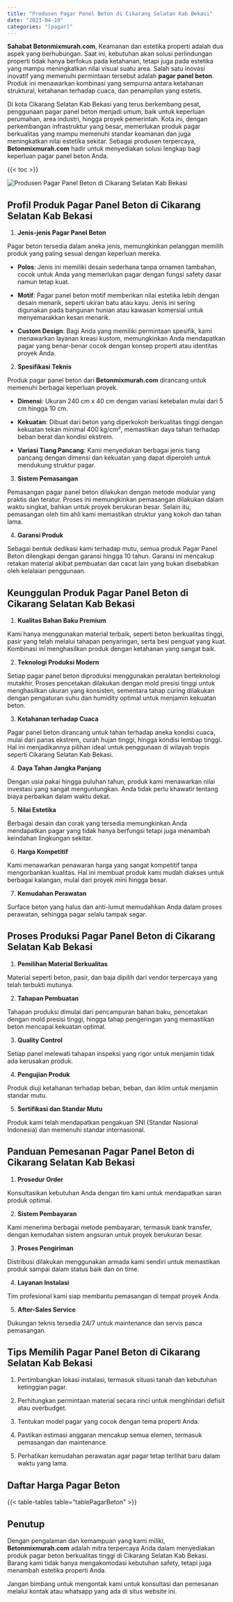 ```yaml
---
title: "Produsen Pagar Panel Beton di Cikarang Selatan Kab Bekasi"
date: "2023-04-19"
categories: "[pagar]"
---
```


**Sahabat Betonmixmurah.com**, Keamanan dan estetika properti adalah dua aspek yang berhubungan. Saat ini, kebutuhan akan solusi perlindungan properti tidak hanya berfokus pada ketahanan, tetapi juga pada estetika yang mampu meningkatkan nilai visual suatu area. Salah satu inovasi inovatif yang memenuhi permintaan tersebut adalah **pagar panel beton**. Produk ini menawarkan kombinasi yang sempurna antara ketahanan struktural, ketahanan terhadap cuaca, dan penampilan yang estetis.  

Di kota Cikarang Selatan Kab Bekasi yang terus berkembang pesat, penggunaan pagar panel beton menjadi umum, baik untuk keperluan perumahan, area industri, hingga proyek pemerintah. Kota ini, dengan perkembangan infrastruktur yang besar, memerlukan produk pagar berkualitas yang mampu memenuhi standar keamanan dan juga meningkatkan nilai estetika sekitar. Sebagai produsen terpercaya, **Betonmixmurah.com** hadir untuk menyediakan solusi lengkap bagi keperluan pagar panel beton Anda.

{{< toc >}}

![Produsen Pagar Panel Beton di Cikarang Selatan Kab Bekasi](/images/pagar/pagar-beton-12.jpg)

## Profil Produk Pagar Panel Beton di Cikarang Selatan Kab Bekasi

1. **Jenis-jenis Pagar Panel Beton**  

Pagar beton tersedia dalam aneka jenis, memungkinkan pelanggan memilih produk yang paling sesuai dengan keperluan mereka.  

- **Polos**: Jenis ini memiliki desain sederhana tanpa ornamen tambahan, cocok untuk Anda yang memerlukan pagar dengan fungsi safety dasar namun tetap kuat.  

- **Motif**: Pagar panel beton motif memberikan nilai estetika lebih dengan desain menarik, seperti ukiran batu atau kayu. Jenis ini sering digunakan pada bangunan hunian atau kawasan komersial untuk menyemarakkan kesan menarik.  

- **Custom Design**: Bagi Anda yang memiliki permintaan spesifik, kami menawarkan layanan kreasi kustom, memungkinkan Anda mendapatkan pagar yang benar-benar cocok dengan konsep properti atau identitas proyek Anda.  

2. **Spesifikasi Teknis**  

Produk pagar panel beton dari **Betonmixmurah.com** dirancang untuk memenuhi berbagai keperluan proyek.  

- **Dimensi**: Ukuran 240 cm x 40 cm dengan variasi ketebalan mulai dari 5 cm hingga 10 cm.  

- **Kekuatan**: Dibuat dari beton yang diperkokoh berkualitas tinggi dengan kekuatan tekan minimal 400 kg/cm², memastikan daya tahan terhadap beban berat dan kondisi ekstrem.  

- **Variasi Tiang Pancang**: Kami menyediakan berbagai jenis tiang pancang dengan dimensi dan kekuatan yang dapat diperoleh untuk mendukung struktur pagar.  

3. **Sistem Pemasangan**  

Pemasangan pagar panel beton dilakukan dengan metode modular yang praktis dan teratur. Proses ini memungkinkan pemasangan dilakukan dalam waktu singkat, bahkan untuk proyek berukuran besar. Selain itu, pemasangan oleh tim ahli kami memastikan struktur yang kokoh dan tahan lama.  

4. **Garansi Produk**  

Sebagai bentuk dedikasi kami terhadap mutu, semua produk Pagar Panel Beton dilengkapi dengan garansi hingga 10 tahun. Garansi ini mencakup retakan material akibat pembuatan dan cacat lain yang bukan disebabkan oleh kelalaian penggunaan.

## Keunggulan Produk Pagar Panel Beton di Cikarang Selatan Kab Bekasi 

1. **Kualitas Bahan Baku Premium**  

Kami hanya menggunakan material terbaik, seperti beton berkualitas tinggi, pasir yang telah melalui tahapan penyaringan, serta besi penguat yang kuat. Kombinasi ini menghasilkan produk dengan ketahanan yang sangat baik.  

2. **Teknologi Produksi Modern**  

Setiap pagar panel beton diproduksi menggunakan peralatan berteknologi mutakhir. Proses pencetakan dilakukan dengan mold presisi tinggi untuk menghasilkan ukuran yang konsisten, sementara tahap curing dilakukan dengan pengaturan suhu dan humidity optimal untuk menjamin kekuatan beton.  

3. **Ketahanan terhadap Cuaca**  

Pagar panel beton dirancang untuk tahan terhadap aneka kondisi cuaca, mulai dari panas ekstrem, curah hujan tinggi, hingga kondisi lembap tinggi. Hal ini menjadikannya pilihan ideal untuk penggunaan di wilayah tropis seperti Cikarang Selatan Kab Bekasi.  

4. **Daya Tahan Jangka Panjang**  

Dengan usia pakai hingga puluhan tahun, produk kami menawarkan nilai investasi yang sangat menguntungkan. Anda tidak perlu khawatir tentang biaya perbaikan dalam waktu dekat.  

5. **Nilai Estetika**  

Berbagai desain dan corak yang tersedia memungkinkan Anda mendapatkan pagar yang tidak hanya berfungsi tetapi juga menambah keindahan lingkungan sekitar.  

6. **Harga Kompetitif**  

Kami menawarkan penawaran harga yang sangat kompetitif tanpa mengorbankan kualitas. Hal ini membuat produk kami mudah diakses untuk berbagai kalangan, mulai dari proyek mini hingga besar.  

7. **Kemudahan Perawatan**  

Surface beton yang halus dan anti-lumut memudahkan Anda dalam proses perawatan, sehingga pagar selalu tampak segar.

## Proses Produksi Pagar Panel Beton di Cikarang Selatan Kab Bekasi

1. **Pemilihan Material Berkualitas**  

Material seperti beton, pasir, dan baja dipilih dari vendor terpercaya yang telah terbukti mutunya.

2. **Tahapan Pembuatan**  

Tahapan produksi dimulai dari pencampuran bahan baku, pencetakan dengan mold presisi tinggi, hingga tahap pengeringan yang memastikan beton mencapai kekuatan optimal.

3. **Quality Control**  

Setiap panel melewati tahapan inspeksi yang rigor untuk menjamin tidak ada kerusakan produk.

4. **Pengujian Produk**  

Produk diuji ketahanan terhadap beban, beban, dan iklim untuk menjamin standar mutu.

5. **Sertifikasi dan Standar Mutu**  

Produk kami telah mendapatkan pengakuan SNI (Standar Nasional Indonesia) dan memenuhi standar internasional.

## Panduan Pemesanan Pagar Panel Beton di Cikarang Selatan Kab Bekasi

1. **Prosedur Order**  

Konsultasikan kebutuhan Anda dengan tim kami untuk mendapatkan saran produk optimal.

2. **Sistem Pembayaran**  

Kami menerima berbagai metode pembayaran, termasuk bank transfer, dengan kemudahan sistem angsuran untuk proyek berukuran besar.

3. **Proses Pengiriman**  

Distribusi dilakukan menggunakan armada kami sendiri untuk memastikan produk sampai dalam status baik dan on time.

4. **Layanan Instalasi**  

Tim profesional kami siap membantu pemasangan di tempat proyek Anda.

5. **After-Sales Service**  

Dukungan teknis tersedia 24/7 untuk maintenance dan servis pasca pemasangan.

## Tips Memilih Pagar Panel Beton di Cikarang Selatan Kab Bekasi

1. Pertimbangkan lokasi instalasi, termasuk situasi tanah dan kebutuhan ketinggian pagar.  

2. Perhitungkan permintaan material secara rinci untuk menghindari defisit atau overbudget.  

3. Tentukan model pagar yang cocok dengan tema properti Anda.  

4. Pastikan estimasi anggaran mencakup semua elemen, termasuk pemasangan dan maintenance.  

5. Perhatikan kemudahan perawatan agar pagar tetap terlihat baru dalam waktu yang lama.

## Daftar Harga Pagar Beton

{{< table-tables table="tablePagarBeton" >}}

## Penutup

Dengan pengalaman dan kemampuan yang kami miliki, **Betonmixmurah.com** adalah mitra terpercaya Anda dalam menyediakan produk pagar beton berkualitas tinggi di Cikarang Selatan Kab Bekasi. Barang kami tidak hanya mengakomodasi kebutuhan safety, tetapi juga menambah estetika properti Anda.  

Jangan bimbang untuk mengontak kami untuk konsultasi dan pemesanan melalui kontak atau whatsapp yang ada di situs website ini.